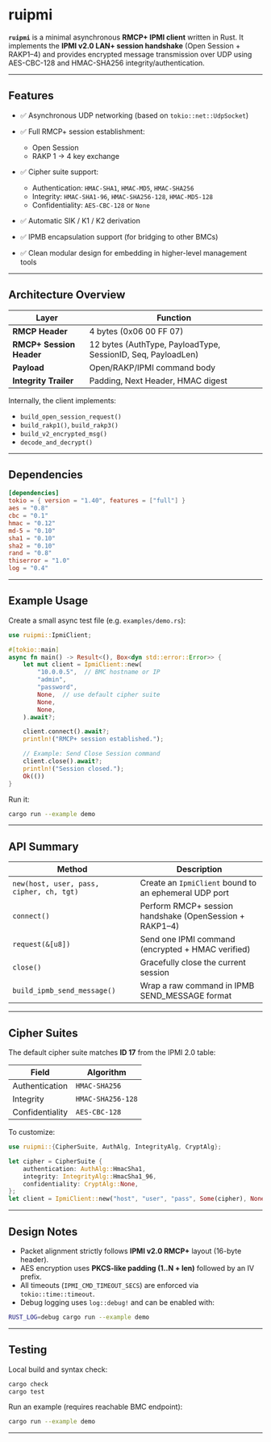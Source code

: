 # ruipmi

**`ruipmi`** is a minimal asynchronous **RMCP+ IPMI client** written in Rust.
It implements the **IPMI v2.0 LAN+ session handshake** (Open Session + RAKP1–4) and provides encrypted message transmission over UDP using AES-CBC-128 and HMAC-SHA256 integrity/authentication.

---

## Features

* ✅ Asynchronous UDP networking (based on `tokio::net::UdpSocket`)
* ✅ Full RMCP+ session establishment:

  * Open Session
  * RAKP 1 → 4 key exchange
* ✅ Cipher suite support:

  * Authentication: `HMAC-SHA1`, `HMAC-MD5`, `HMAC-SHA256`
  * Integrity: `HMAC-SHA1-96`, `HMAC-SHA256-128`, `HMAC-MD5-128`
  * Confidentiality: `AES-CBC-128` or `None`
* ✅ Automatic SIK / K1 / K2 derivation
* ✅ IPMB encapsulation support (for bridging to other BMCs)
* ✅ Clean modular design for embedding in higher-level management tools

---

## Architecture Overview

| Layer                    | Function                                                     |
| ------------------------ | ------------------------------------------------------------ |
| **RMCP Header**          | 4 bytes (0x06 00 FF 07)                                      |
| **RMCP+ Session Header** | 12 bytes (AuthType, PayloadType, SessionID, Seq, PayloadLen) |
| **Payload**              | Open/RAKP/IPMI command body                                  |
| **Integrity Trailer**    | Padding, Next Header, HMAC digest                            |

Internally, the client implements:

* `build_open_session_request()`
* `build_rakp1()`, `build_rakp3()`
* `build_v2_encrypted_msg()`
* `decode_and_decrypt()`

---

## Dependencies

```toml
[dependencies]
tokio = { version = "1.40", features = ["full"] }
aes = "0.8"
cbc = "0.1"
hmac = "0.12"
md-5 = "0.10"
sha1 = "0.10"
sha2 = "0.10"
rand = "0.8"
thiserror = "1.0"
log = "0.4"
```

---

## Example Usage

Create a small async test file (e.g. `examples/demo.rs`):

```rust
use ruipmi::IpmiClient;

#[tokio::main]
async fn main() -> Result<(), Box<dyn std::error::Error>> {
    let mut client = IpmiClient::new(
        "10.0.0.5",  // BMC hostname or IP
        "admin",
        "password",
        None,  // use default cipher suite
        None,
        None,
    ).await?;

    client.connect().await?;
    println!("RMCP+ session established.");

    // Example: Send Close Session command
    client.close().await?;
    println!("Session closed.");
    Ok(())
}
```

Run it:

```bash
cargo run --example demo
```

---

## API Summary

| Method                                   | Description                                             |
| ---------------------------------------- | ------------------------------------------------------- |
| `new(host, user, pass, cipher, ch, tgt)` | Create an `IpmiClient` bound to an ephemeral UDP port   |
| `connect()`                              | Perform RMCP+ session handshake (OpenSession + RAKP1–4) |
| `request(&[u8])`                         | Send one IPMI command (encrypted + HMAC verified)       |
| `close()`                                | Gracefully close the current session                    |
| `build_ipmb_send_message()`              | Wrap a raw command in IPMB SEND_MESSAGE format          |

---

## Cipher Suites

The default cipher suite matches **ID 17** from the IPMI 2.0 table:

| Field           | Algorithm         |
| --------------- | ----------------- |
| Authentication  | `HMAC-SHA256`     |
| Integrity       | `HMAC-SHA256-128` |
| Confidentiality | `AES-CBC-128`     |

To customize:

```rust
use ruipmi::{CipherSuite, AuthAlg, IntegrityAlg, CryptAlg};

let cipher = CipherSuite {
    authentication: AuthAlg::HmacSha1,
    integrity: IntegrityAlg::HmacSha1_96,
    confidentiality: CryptAlg::None,
};
let client = IpmiClient::new("host", "user", "pass", Some(cipher), None, None).await?;
```

---

## Design Notes

* Packet alignment strictly follows **IPMI v2.0 RMCP+** layout (16-byte header).
* AES encryption uses **PKCS-like padding (1..N + len)** followed by an IV prefix.
* All timeouts (`IPMI_CMD_TIMEOUT_SECS`) are enforced via `tokio::time::timeout`.
* Debug logging uses `log::debug!` and can be enabled with:

```bash
RUST_LOG=debug cargo run --example demo
```

---

## Testing

Local build and syntax check:

```bash
cargo check
cargo test
```

Run an example (requires reachable BMC endpoint):

```bash
cargo run --example demo
```

---
